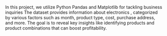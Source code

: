 In this project, we utilize Python Pandas and Matplotlib for tackling business inquiries The dataset provides information about electronics , categorized by various factors such as month, product type, cost, purchase address, and more. The goal is to reveal key insights like identifying products and product combinations that can boost profitability.
